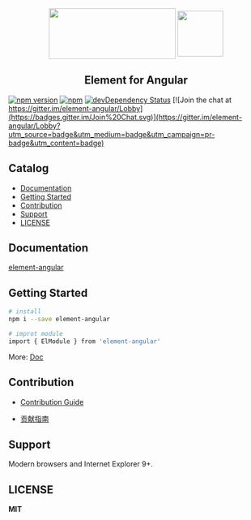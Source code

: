 
<div align="center">
<img src="https://camo.githubusercontent.com/462f24153b8e8739c8ea71f7102585c4cb0e1575/68747470733a2f2f63646e2e7261776769742e636f6d2f456c656d6546452f656c656d656e742f6465762f656c656d656e745f6c6f676f2e737667" width="250" height="100" align="center">
<img src="https://angular.cn/assets/images/logos/angular/angular.svg" width="90" height="90" align="center">
</div>

<h2 align="center"> Element for Angular </h2>

[![npm version](https://badge.fury.io/js/element-angular.svg)](https://badge.fury.io/js/element-angular)
[![npm](https://img.shields.io/npm/dt/element-angular.svg)](http://npm-stat.com/charts.html?package=v2ex-cli)
[![devDependency Status](https://david-dm.org/eleme/element-angular/dev-status.svg?branch=master)](https://david-dm.org/eleme/element-angular#info=devDependencies)
[![Join the chat at https://gitter.im/element-angular/Lobby](https://badges.gitter.im/Join%20Chat.svg)](https://gitter.im/element-angular/Lobby?utm_source=badge&utm_medium=badge&utm_campaign=pr-badge&utm_content=badge)

## Catalog

-  [Documentation](#documentation)
-  [Getting Started](#getting-started)
-  [Contribution](#contribution)
-  [Support](#support)
-  [LICENSE](#license)


## Documentation

[element-angular](https://element-angular.faas.ele.me)


## Getting Started

```bash
# install
npm i --save element-angular

# improt module
import { ElModule } from 'element-angular'

```
More: [Doc](https://element-angular.faas.ele.me)



## Contribution

- [Contribution Guide](https://github.com/eleme/element-angular/blob/master/.github/CONTRIBUTING.en-US.md)

- [贡献指南](https://github.com/eleme/element-angular/blob/master/.github/CONTRIBUTING.zh-CN.md)



## Support

Modern browsers and Internet Explorer 9+.


## LICENSE

**MIT**
